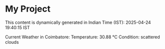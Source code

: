 # My Project

This content is dynamically generated in Indian Time (IST): 2025-04-24 19:40:15 IST


Current Weather in Coimbatore:
Temperature: 30.88 °C
Condition: scattered clouds

